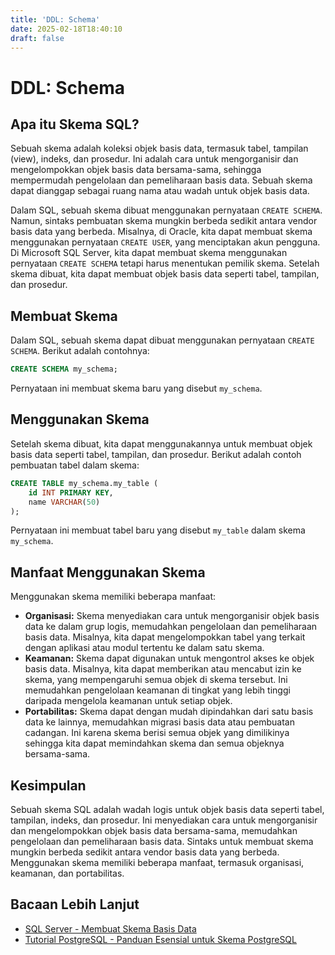 ```yaml
---
title: 'DDL: Schema'
date: 2025-02-18T18:40:10
draft: false
---
```


# DDL: Schema

## Apa itu Skema SQL?

Sebuah skema adalah koleksi objek basis data, termasuk tabel, tampilan (view), indeks, dan prosedur. Ini adalah cara untuk mengorganisir dan mengelompokkan objek basis data bersama-sama, sehingga mempermudah pengelolaan dan pemeliharaan basis data. Sebuah skema dapat dianggap sebagai ruang nama atau wadah untuk objek basis data.

Dalam SQL, sebuah skema dibuat menggunakan pernyataan `CREATE SCHEMA`. Namun, sintaks pembuatan skema mungkin berbeda sedikit antara vendor basis data yang berbeda. Misalnya, di Oracle, kita dapat membuat skema menggunakan pernyataan `CREATE USER`, yang menciptakan akun pengguna. Di Microsoft SQL Server, kita dapat membuat skema menggunakan pernyataan `CREATE SCHEMA` tetapi harus menentukan pemilik skema. Setelah skema dibuat, kita dapat membuat objek basis data seperti tabel, tampilan, dan prosedur.

## Membuat Skema

Dalam SQL, sebuah skema dapat dibuat menggunakan pernyataan `CREATE SCHEMA`. Berikut adalah contohnya:

```sql
CREATE SCHEMA my_schema;
```

Pernyataan ini membuat skema baru yang disebut `my_schema`.

## Menggunakan Skema

Setelah skema dibuat, kita dapat menggunakannya untuk membuat objek basis data seperti tabel, tampilan, dan prosedur. Berikut adalah contoh pembuatan tabel dalam skema:

```sql
CREATE TABLE my_schema.my_table (
    id INT PRIMARY KEY,
    name VARCHAR(50)
);
```

Pernyataan ini membuat tabel baru yang disebut `my_table` dalam skema `my_schema`.

## Manfaat Menggunakan Skema

Menggunakan skema memiliki beberapa manfaat:

- **Organisasi:** Skema menyediakan cara untuk mengorganisir objek basis data ke dalam grup logis, memudahkan pengelolaan dan pemeliharaan basis data. Misalnya, kita dapat mengelompokkan tabel yang terkait dengan aplikasi atau modul tertentu ke dalam satu skema.
- **Keamanan:** Skema dapat digunakan untuk mengontrol akses ke objek basis data. Misalnya, kita dapat memberikan atau mencabut izin ke skema, yang mempengaruhi semua objek di skema tersebut. Ini memudahkan pengelolaan keamanan di tingkat yang lebih tinggi daripada mengelola keamanan untuk setiap objek.
- **Portabilitas:** Skema dapat dengan mudah dipindahkan dari satu basis data ke lainnya, memudahkan migrasi basis data atau pembuatan cadangan. Ini karena skema berisi semua objek yang dimilikinya sehingga kita dapat memindahkan skema dan semua objeknya bersama-sama.

## Kesimpulan

Sebuah skema SQL adalah wadah logis untuk objek basis data seperti tabel, tampilan, indeks, dan prosedur. Ini menyediakan cara untuk mengorganisir dan mengelompokkan objek basis data bersama-sama, memudahkan pengelolaan dan pemeliharaan basis data. Sintaks untuk membuat skema mungkin berbeda sedikit antara vendor basis data yang berbeda. Menggunakan skema memiliki beberapa manfaat, termasuk organisasi, keamanan, dan portabilitas.

## Bacaan Lebih Lanjut

- [SQL Server - Membuat Skema Basis Data](https://learn.microsoft.com/en-us/sql/relational-databases/security/authentication-access/create-a-database-schema?view=sql-server-ver16)
- [Tutorial PostgreSQL - Panduan Esensial untuk Skema PostgreSQL](https://www.postgresqltutorial.com/postgresql-administration/postgresql-schema/)
